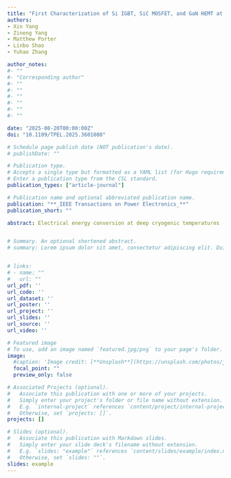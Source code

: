 ```yaml
---
title: "First Characterization of Si IGBT, SiC MOSFET, and GaN HEMT at Deep Cryogenic Temperatures down to 10 Millikelvins"
authors:
- Xin Yang
- Zineng Yang
- Matthew Porter
- Linbo Shao
- Yuhao Zhang

author_notes:
#- ""
#- "Corresponding author"
#- ""
#- ""
#- ""
#- ""
#- ""
#- ""

date: "2025-08-20T00:00:00Z"
doi: "10.1109/TPEL.2025.3601008"

# Schedule page publish date (NOT publication's date).
# publishDate: ""

# Publication type.
# Accepts a single type but formatted as a YAML list (for Hugo requirements).
# Enter a publication type from the CSL standard.
publication_types: ["article-journal"]

# Publication name and optional abbreviated publication name.
publication: "**_IEEE Transactions on Power Electronics_**"
publication_short: ""

abstract: Electrical energy conversion at deep cryogenic temperatures (T < 4.2 K) is highly desirable for applications in space exploration, quantum computing, biomedical imaging, and emerging power delivery systems. However, the operational viability of power semiconductor devices in this temperature regime remains largely unexplored. Notably, no prior studies have reported high-voltage or dynamic switching characteristics of GaN and SiC power devices below 77 K. In this work, we present the first comprehensive characterization of the static and dynamic performance of Si IGBT, SiC MOSFET, and GaN HEMT devices down to 10 mK. A cryogen-free dilution refrigerator, originally designed for quantum physics experiments, is adapted for power device testing by integration with a custom circuit setup for double-pulse testing (DPT) and dynamic on-resistance (RON) test. At T < 1 K, all three devices are found to retain the normally-off operation, high breakdown voltage, and the capability of hardswitching under gate control. GaN HEMTs demonstrate the absence of dynamic RON degradation, with RON decreasing by 4 times compared to room temperature. This can be explained by the trap freeze-out and increased channel mobility. Differently, SiC MOSFET becomes non-Ohmic below ∼60 K. The knee voltages (VK) of SiC MOSFET and Si IGBT both increase at lower temperatures, leading to elevated conduction loss. The sustained current conduction and high VK in lowly-doped SiC and Si drift layers, despite carrier freeze-out, can be explained by the shallowlevel impact ionization with donor states. These findings lay the foundation for developing deep cryogenic power electronics at temperatures below the current operational boundaries.


# Summary. An optional shortened abstract.
# summary: Lorem ipsum dolor sit amet, consectetur adipiscing elit. Duis posuere tellus ac convallis placerat. Proin tincidunt magna sed ex sollicitudin condimentum.


# links:
# - name: ""
#   url: ""
url_pdf: ''
url_code: ''
url_dataset: ''
url_poster: ''
url_project: ''
url_slides: ''
url_source: ''
url_video: ''

# Featured image
# To use, add an image named `featured.jpg/png` to your page's folder. 
image:
  #caption: 'Image credit: [**Unsplash**](https://unsplash.com/photos/jdD8gXaTZsc)'
  focal_point: ""
  preview_only: false

# Associated Projects (optional).
#   Associate this publication with one or more of your projects.
#   Simply enter your project's folder or file name without extension.
#   E.g. `internal-project` references `content/project/internal-project/index.md`.
#   Otherwise, set `projects: []`.
projects: []

# Slides (optional).
#   Associate this publication with Markdown slides.
#   Simply enter your slide deck's filename without extension.
#   E.g. `slides: "example"` references `content/slides/example/index.md`.
#   Otherwise, set `slides: ""`.
slides: example
---
```


